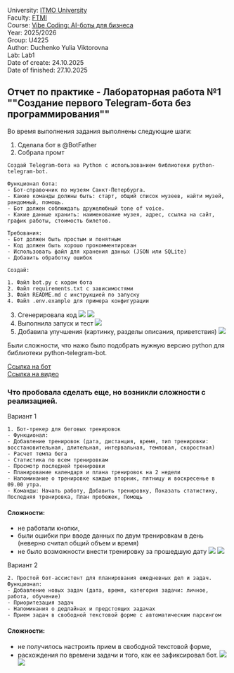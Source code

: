 University: [ITMO University](https://itmo.ru/ru/)  
Faculty: [FTMI](https://ftmi.itmo.ru)  
Course:  [Vibe Coding: AI-боты для бизнеса](https://github.com/itmo-ict-faculty/vibe-coding-for-business)  
Year: 2025/2026   
Group: U4225  
Author: Duchenko Yulia Viktorovna  
Lab: Lab1  
Date of create: 24.10.2025  
Date of finished: 27.10.2025 

## Отчет по практике - Лабораторная работа №1 ""Создание первого Telegram-бота без программирования""
Во время выполнения задания выполнены следующие шаги:

1. Сделала бот в @BotFather 
2. Собрала промт
`````
Создай Telegram-бота на Python с использованием библиотеки python-telegram-bot.

Функционал бота:
- Бот-справочник по музеям Санкт-Петербурга.
- Какие команды должны быть: старт, общий список музеев, найти музей, рандомный, помощь.
- Бот должен соблюждать дружелюбный tone of voice.
- Какие данные хранить: наименование музея, адрес, ссылка на сайт, график работы, стоимость билетов.

Требования:
- Бот должен быть простым и понятным
- Код должен быть хорошо прокомментирован
- Использовать файл для хранения данных (JSON или SQLite)
- Добавить обработку ошибок

Создай:

1. Файл bot.py с кодом бота
2. Файл requirements.txt с зависимостями
3. Файл README.md с инструкцией по запуску
4. Файл .env.example для примера конфигурации
`````

3. Сгенерировала код
![](https://github.com/juliadv8/2025-chatbots-U4225-duchenko_j_v/blob/main/lab1/img/vc_lab1_screen1.png)
![](https://github.com/juliadv8/2025-chatbots-U4225-duchenko_j_v/blob/main/lab1/img/vc_lab1_screen2.png)
4. Выполнила запуск и тест
![](https://github.com/juliadv8/2025-chatbots-U4225-duchenko_j_v/blob/main/lab1/img/vc_lab1_screen3.png)
5. Добавила улучшения (картинку, разделы описания, приветствия)
![](https://github.com/juliadv8/2025-chatbots-U4225-duchenko_j_v/blob/main/lab1/img/lab1_screen19.png)

Были сложности, что нажо было подобрать нужную версию python для библиотеки python-telegram-bot.

[Ссылка на бот](https://t.me/itmoftmi_dyv_bot)  
[Cсылка на видео](https://drive.google.com/file/d/1AgCTD_DS9e1SJ5tJaIz2C0g80Fq2c59R/view?usp=sharing)

### Что пробовала сделать еще, но возникли сложности с реализацией.

Вариант 1
`````
1. Бот-трекер для беговых тренировок
- Функционал:
- Добавление тренировок (дата, дистанция, время, тип тренировки: восстановительная, длительная, интервальная, темповая, скоростная)
- Расчет темпа бега
- Статистика по всем тренировкам
- Просмотр последней тренировки
- Планирование календаря и плана тренировок на 2 недели
- Напоминание о тренировке каждые вторник, пятницу и воскресенье в 09.00 утра. 
- Команды: Начать работу, Добавить тренировку, Показать статистику, Последняя тренировка, План пробежек, Помощь
`````
#### Сложности:
- не работали кнопки,
- были ошибки при вводе данных по двум тренировкам в день (неверно считал общий объем и время)
- не было возможности внести тренировку за прошедшую дату
![](https://github.com/juliadv8/2025-chatbots-U4225-duchenko_j_v/blob/main/lab1/img/lab1_screen13.png)
![](https://github.com/juliadv8/2025-chatbots-U4225-duchenko_j_v/blob/main/lab1/img/lab1_screen15.png)

Вариант 2
`````
2. Простой бот-ассистент для планирования ежедневных дел и задач.
Функционал:
- Добавление новых задач (дата, время, категория задачи: личное, работа, обучение)
- Приоритезация задач 
- Напоминания о дедлайнах и предстоящих задачах
- Прием задач в свободной текстовой форме с автоматическим парсингом
`````
#### Сложности:
- не получилось настроить прием в свободной текстовой форме,
- расхождения по времени задачи и того, как ее зафиксировал бот.
![](https://github.com/juliadv8/2025-chatbots-U4225-duchenko_j_v/blob/main/lab1/img/lab1_screen16.png)  
![](https://github.com/juliadv8/2025-chatbots-U4225-duchenko_j_v/blob/main/lab1/img/lab1_screen18.png)

